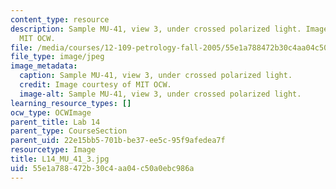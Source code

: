 ```yaml
---
content_type: resource
description: Sample MU-41, view 3, under crossed polarized light. Image courtesy of
  MIT OCW.
file: /media/courses/12-109-petrology-fall-2005/55e1a788472b30c4aa04c50a0ebc986a_L14_MU_41_3.jpg
file_type: image/jpeg
image_metadata:
  caption: Sample MU-41, view 3, under crossed polarized light.
  credit: Image courtesy of MIT OCW.
  image-alt: Sample MU-41, view 3, under crossed polarized light.
learning_resource_types: []
ocw_type: OCWImage
parent_title: Lab 14
parent_type: CourseSection
parent_uid: 22e15bb5-701b-be37-ee5c-95f9afedea7f
resourcetype: Image
title: L14_MU_41_3.jpg
uid: 55e1a788-472b-30c4-aa04-c50a0ebc986a
---
```

